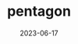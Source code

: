 ---
title: "pentagon"
cc-type: shape
date: 2023-06-17
hashtag: pentagon
type-of:
  - polygon
tags:
  - Polygon
  - Geometry
---